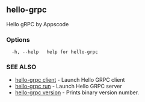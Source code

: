 ## hello-grpc

Hello gRPC by Appscode

### Options

```
  -h, --help   help for hello-grpc
```

### SEE ALSO

* [hello-grpc client](hello-grpc_client.md)	 - Launch Hello GRPC client
* [hello-grpc run](hello-grpc_run.md)	 - Launch Hello GRPC server
* [hello-grpc version](hello-grpc_version.md)	 - Prints binary version number.

